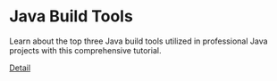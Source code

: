 # Java Build Tools

Learn about the top three Java build tools utilized in professional Java projects with this comprehensive tutorial. 

[Detail](https://eduitfree.com/courses/java-build-tools)